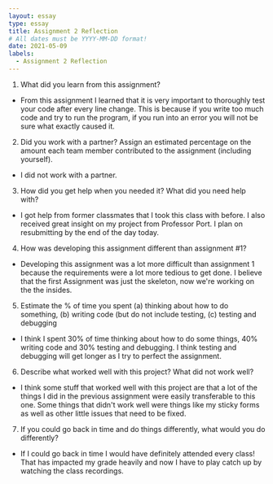 ```yaml
---
layout: essay
type: essay
title: Assignment 2 Reflection
# All dates must be YYYY-MM-DD format!
date: 2021-05-09
labels:
  - Assignment 2 Reflection
---
```


1. What did you learn from this assignment?
 - From this assignment I learned that it is very important to thoroughly test your code after every line change. This is because if you write too much code and try to run the program, if you run into an error you will not be sure what exactly caused it.
2. Did you work with a partner? Assign an estimated percentage on the amount each team member contributed to the assignment (including yourself).
 - I did not work with a partner.
3. How did you get help when you needed it? What did you need help with?
 - I got help from former classmates that I took this class with before. I also received great insight on my project from Professor Port. I plan on resubmitting by the end of the day today. 
4. How was developing this assignment different than assignment #1?
 - Developing this assignment was a lot more difficult than assignment 1 because the requirements were a lot more tedious to get done. I believe that the first Assignment was just the skeleton, now we're working on the the insides. 
5. Estimate the % of time you spent (a) thinking about how to do something, (b) writing code (but do not include testing, (c) testing and debugging
 - I think I spent 30% of time thinking about how to do some things, 40% writing code and 30% testing and debugging. I think testing and debugging will get longer as I try to perfect the assignment. 
6. Describe what worked well with this project? What did not work well?
 - I think some stuff that worked well with this project are that a lot of the things I did in the previous assignment were easily transferable to this one. Some things that didn't work well were things like my sticky forms as well as other little issues that need to be fixed.
7. If you could go back in time and do things differently, what would you do differently?
 - If I could go back in time I would have definitely attended every class! That has impacted my grade heavily and now I have to play catch up by watching the class recordings.